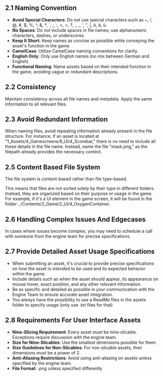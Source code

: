 ## 2.1 Naming Convention

- **Avoid Special Characters**: Do not use special characters such as ~, !, @, #, $, %, ^, &, *, `, ;, :, <, >, ?, ., ,, ', ", |, ö, ä, ü.
- **No Spaces**: Do not include spaces in file names; use alphanumeric characters, dashes, or underscores.
- **Keep It Short**: Keep names as concise as possible while conveying the asset's function in the game.
- **CamelCase**: Utilize CamelCase naming conventions for clarity.
- **English Only**: Only use English names (no mix between German and English)
- **Functional Naming**: Name assets based on their intended function in the game, avoiding vague or redundant descriptions.

## 2.2 Consistency

Maintain consistency across all file names and metadata. Apply the same information to all relevant files.

## 2.3 Avoid Redundant Information

When naming files, avoid repeating information already present in the file structure. For instance, if an asset is located at "1_Assets/4_Gamescreens/6_UI/4_Scorebar," there is no need to include all these details in the file name. Instead, name the file "mask.png," as the filepath already provides the necessary context.

## 2.5 Content Based File System

The file system is content-based rather than file type-based.

This means that files are not sorted solely by their type in different folders. Instead, they are organized based on their purpose or usage in the game. For example, if it's a UI element in the game screen, it will be found in the folder ../Contents/2_Game/2_UI/4_OxygenContainer.

## 2.6 Handling Complex Issues And Edgecases

In cases where issues become complex, you may need to schedule a call with someone from the engine team for precise specifications.

## 2.7 Provide Detailed Asset Usage Specifications

- When submitting an asset, it's crucial to provide precise specifications on how the asset is intended to be used and its expected behavior within the game.
- Include details such as when the asset should appear, its appearance on mouse hover, exact position, and any other relevant information.
- Be as specific and detailed as possible in your communication with the Engine Team to ensure accurate asset integration.
- You always have the possibility to use a ReadMe files in the assets folder to specify usage (only use .txt files for that)

## 2.8 Requirements For User Interface Assets

- **Nine-Slicing Requirement**: Every asset must be nine-slicable. Exceptions require discussion with the engine team.
- **Size for Nine-Slicables**: Use the smallest dimensions possible for them.
- **Size Guidelines for Non-Slicables**: For non-slicable assets, their dimensions must be a power of 2.
- **Anti-Aliasing Restrictions**: Avoid using anti-aliasing on assets unless specified by the engine team.
- **File Format**: .png unless specified differently